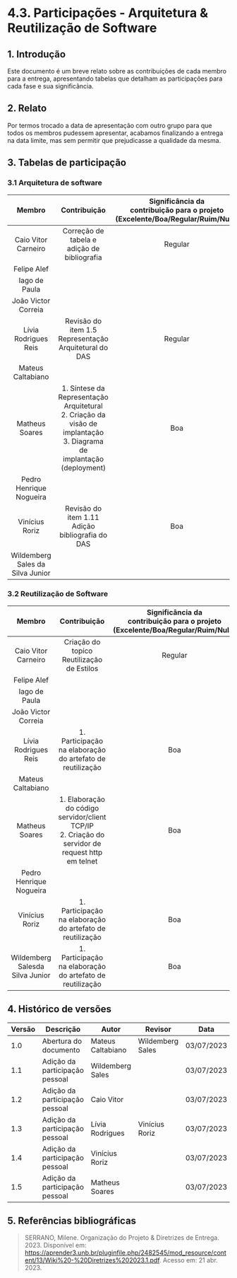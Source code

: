 # 4.3. Participações - Arquitetura & Reutilização de Software

## 1. Introdução

Este documento é um breve relato sobre as contribuições de cada membro para a entrega, apresentando tabelas que detalham as participações para cada fase e sua significância.

## 2. Relato

Por termos trocado a data de apresentação com outro grupo para que todos os membros pudessem apresentar, acabamos finalizando a entrega na data limite, mas sem permitir que prejudicasse a qualidade da mesma.

## 3. Tabelas de participação

### 3.1 Arquitetura de software

|              Membro              | Contribuição | Significância da <br> contribuição para o projeto <br> (Excelente/Boa/Regular/Ruim/Nula) |
| :------------------------------: | :----------: | :--------------------------------------------------------------------------------------: |
|       Caio Vitor Carneiro        |   Correção de tabela e adição de bibliografia      |                            Regular                                                           |
|           Felipe Alef            |              |                                                                                          |
|          Iago de Paula           |              |                                                                                          |
|       João Victor Correia        |              |                                                                                          |
|       Lívia Rodrigues Reis       | Revisão do item 1.5 Representação Arquitetural do DAS | Regular                                                                                   |
|        Mateus Caltabiano         |              |                                                                                          |
|Matheus Soares          |    1. Síntese da Representação Arquitetural <br> 2. Criação da visão de implantação <br> 3. Diagrama de implantação (deployment)      |          Boa                                                                                |
|     Pedro Henrique Nogueira      |              |                                                                                          |
|          Vinícius Roriz          | Revisão do item 1.11 Adição bibliografia do DAS|       Boa              |
| Wildemberg Sales da Silva Junior |              |                                                                                          |

### 3.2 Reutilização de Software

|              Membro              |                       Contribuição                        | Significância da <br> contribuição para o projeto <br> (Excelente/Boa/Regular/Ruim/Nula) |
| :------------------------------: | :-------------------------------------------------------: | :--------------------------------------------------------------------------------------: |
|       Caio Vitor Carneiro        |   Criação do topíco  Reutilização de Estilos              | Regular                                                                                  |
|           Felipe Alef            |                                                           |                                                                                          |
|          Iago de Paula           |                                                           |                                                                                          |
|       João Victor Correia        |                                                           |                                                                                          |
|       Lívia Rodrigues Reis       |1. Participação na elaboração do artefato de reutilização  |       Boa                                                                                |
|        Mateus Caltabiano         |                                                           |                                                                                          |
|          Matheus Soares          |       1. Elaboração do código servidor/client TCP/IP <br> 2. Criação do servidor de request http em telnet                                                    |   Boa                                                                                       |
|     Pedro Henrique Nogueira      |                                                           |                                                                                          |
|          Vinícius Roriz          | 1. Participação na elaboração do artefato de reutilização |                                           Boa                                            |
| Wildemberg Salesda Silva Junior  | 1. Participação na elaboração do artefato de reutilização |                                           Boa                                            |

## 4. Histórico de versões

| Versão | Descrição                      | Autor             | Revisor          | Data       |
| ------ | ------------------------------ | ----------------- | ---------------- | ---------- |
| 1.0    | Abertura do documento          | Mateus Caltabiano | Wildemberg Sales | 03/07/2023 |
| 1.1    | Adição da participação pessoal | Wildemberg Sales  |                  | 03/07/2023 |
| 1.2    | Adição da participação pessoal | Caio Vitor        |                  | 03/07/2023 |
| 1.3    | Adição da participação pessoal | Lívia Rodrigues   | Vinícius Roriz                 | 03/07/2023 |
| 1.4    | Adição da participação pessoal | Vinícius Roriz   |                  | 03/07/2023 |
| 1.5    | Adição da participação pessoal | Matheus Soares   |                  | 03/07/2023 |

## 5. Referências bibliográficas

> SERRANO, Milene. Organização do Projeto & Diretrizes de Entrega. 2023. Disponível em: https://aprender3.unb.br/pluginfile.php/2482545/mod_resource/content/13/Wiki%20-%20Diretrizes%202023.1.pdf. Acesso em: 21 abr. 2023.
